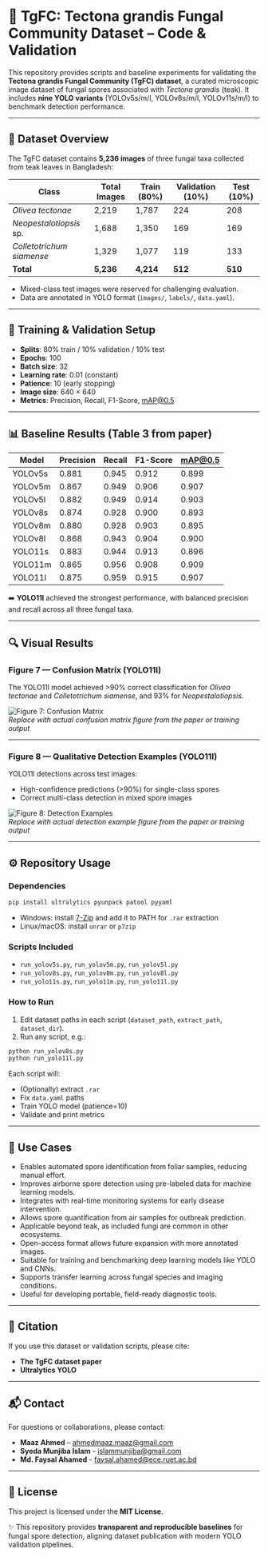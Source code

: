 # 🌿 TgFC: Tectona grandis Fungal Community Dataset – Code & Validation

This repository provides scripts and baseline experiments for validating the **Tectona grandis Fungal Community (TgFC) dataset**, a curated microscopic image dataset of fungal spores associated with *Tectona grandis* (teak).
It includes **nine YOLO variants** (YOLOv5s/m/l, YOLOv8s/m/l, YOLOv11s/m/l) to benchmark detection performance.

---

## 📂 Dataset Overview

The TgFC dataset contains **5,236 images** of three fungal taxa collected from teak leaves in Bangladesh:

| Class | Total Images | Train (80%) | Validation (10%) | Test (10%) |
|-------|--------------|-------------|------------------|------------|
| *Olivea tectonae*         | 2,219 | 1,787 | 224 | 208 |
| *Neopestalotiopsis* sp.   | 1,688 | 1,350 | 169 | 169 |
| *Colletotrichum siamense* | 1,329 | 1,077 | 119 | 133 |
| **Total** | **5,236** | **4,214** | **512** | **510** |

- Mixed-class test images were reserved for challenging evaluation.  
- Data are annotated in YOLO format (`images/`, `labels/`, `data.yaml`).  

---

## 🧪 Training & Validation Setup

- **Splits**: 80% train / 10% validation / 10% test  
- **Epochs**: 100  
- **Batch size**: 32  
- **Learning rate**: 0.01 (constant)  
- **Patience**: 10 (early stopping)  
- **Image size**: 640 × 640  
- **Metrics**: Precision, Recall, F1-Score, mAP@0.5  

---

## 📊 Baseline Results (Table 3 from paper)

| Model    | Precision | Recall | F1-Score | mAP@0.5 |
|----------|-----------|--------|----------|---------|
| YOLOv5s  | 0.881 | 0.945 | 0.912 | 0.899 |
| YOLOv5m  | 0.867 | 0.949 | 0.906 | 0.907 |
| YOLOv5l  | 0.882 | 0.949 | 0.914 | 0.903 |
| YOLOv8s  | 0.874 | 0.928 | 0.900 | 0.893 |
| YOLOv8m  | 0.880 | 0.928 | 0.903 | 0.895 |
| YOLOv8l  | 0.868 | 0.943 | 0.904 | 0.900 |
| YOLO11s  | 0.883 | 0.944 | 0.913 | 0.896 |
| YOLO11m  | 0.865 | 0.956 | 0.908 | 0.909 |
| YOLO11l  | 0.875 | 0.959 | 0.915 | 0.907 |

➡️ **YOLO11l** achieved the strongest performance, with balanced precision and recall across all three fungal taxa.  

---

## 🔍 Visual Results

### Figure 7 — Confusion Matrix (YOLO11l)

The YOLO11l model achieved >90% correct classification for *Olivea tectonae* and *Colletotrichum siamense*, and 93% for *Neopestalotiopsis*.  

![Figure 7: Confusion Matrix](fig7_confusion_matrix.png)  
*Replace with actual confusion matrix figure from the paper or training output*  

---

### Figure 8 — Qualitative Detection Examples (YOLO11l)

YOLO11l detections across test images:  
- High-confidence predictions (>90%) for single-class spores  
- Correct multi-class detection in mixed spore images  

![Figure 8: Detection Examples](fig8_detection_examples.png)  
*Replace with actual detection example figure from the paper or training output*  

---

## ⚙️ Repository Usage

### Dependencies
```bash
pip install ultralytics pyunpack patool pyyaml
```
- Windows: install [7-Zip](https://www.7-zip.org/) and add it to PATH for `.rar` extraction  
- Linux/macOS: install `unrar` or `p7zip`  

### Scripts Included
- `run_yolov5s.py`, `run_yolov5m.py`, `run_yolov5l.py`  
- `run_yolov8s.py`, `run_yolov8m.py`, `run_yolov8l.py`  
- `run_yolo11s.py`, `run_yolo11m.py`, `run_yolo11l.py`  

### How to Run
1. Edit dataset paths in each script (`dataset_path`, `extract_path`, `dataset_dir`).  
2. Run any script, e.g.:  
```bash
python run_yolov8s.py
python run_yolo11l.py
```

Each script will:
- (Optionally) extract `.rar`  
- Fix `data.yaml` paths  
- Train YOLO model (patience=10)  
- Validate and print metrics  

---

## 🚀 Use Cases

- Enables automated spore identification from foliar samples, reducing manual effort.
- Improves airborne spore detection using pre-labeled data for machine learning models.
- Integrates with real-time monitoring systems for early disease intervention.
- Allows spore quantification from air samples for outbreak prediction.
- Applicable beyond teak, as included fungi are common in other ecosystems.
- Open-access format allows future expansion with more annotated images.
- Suitable for training and benchmarking deep learning models like YOLO and CNNs.
- Supports transfer learning across fungal species and imaging conditions.
- Useful for developing portable, field-ready diagnostic tools.

---

## 📑 Citation

If you use this dataset or validation scripts, please cite:  
- **The TgFC dataset paper**  
- **Ultralytics YOLO**  

---
## 📬 Contact

For questions or collaborations, please contact:  

- **Maaz Ahmed** – <ahmedmaaz.maaz@gmail.com>
- **Syeda Munjiba Islam** - <islammunjiba@gmail.com>
- **Md. Faysal Ahamed** - <faysal.ahamed@ece.ruet.ac.bd>

---

## 📝 License

This project is licensed under the **MIT License**.


✨ This repository provides **transparent and reproducible baselines** for fungal spore detection, aligning dataset publication with modern YOLO validation pipelines.  
